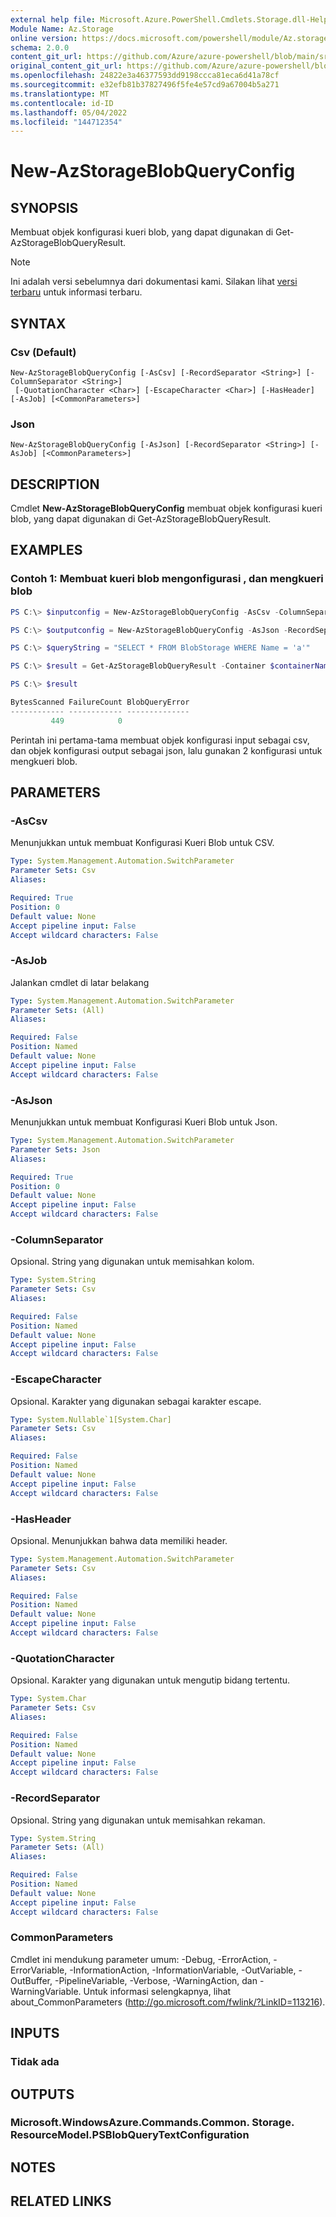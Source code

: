```yaml
---
external help file: Microsoft.Azure.PowerShell.Cmdlets.Storage.dll-Help.xml
Module Name: Az.Storage
online version: https://docs.microsoft.com/powershell/module/Az.storage/new-azstorageblobqueryconfig
schema: 2.0.0
content_git_url: https://github.com/Azure/azure-powershell/blob/main/src/Storage/Storage.Management/help/New-AzStorageBlobQueryConfig.md
original_content_git_url: https://github.com/Azure/azure-powershell/blob/main/src/Storage/Storage.Management/help/New-AzStorageBlobQueryConfig.md
ms.openlocfilehash: 24822e3a46377593dd9198ccca81eca6d41a78cf
ms.sourcegitcommit: e32efb81b37827496f5fe4e57cd9a67004b5a271
ms.translationtype: MT
ms.contentlocale: id-ID
ms.lasthandoff: 05/04/2022
ms.locfileid: "144712354"
---
```

# New-AzStorageBlobQueryConfig

## SYNOPSIS
Membuat objek konfigurasi kueri blob, yang dapat digunakan di Get-AzStorageBlobQueryResult.

> [!NOTE]
>Ini adalah versi sebelumnya dari dokumentasi kami. Silakan lihat [versi terbaru](/powershell/module/az.storage/new-azstorageblobqueryconfig) untuk informasi terbaru.

## SYNTAX

### Csv (Default)
```
New-AzStorageBlobQueryConfig [-AsCsv] [-RecordSeparator <String>] [-ColumnSeparator <String>]
 [-QuotationCharacter <Char>] [-EscapeCharacter <Char>] [-HasHeader] [-AsJob] [<CommonParameters>]
```

### Json
```
New-AzStorageBlobQueryConfig [-AsJson] [-RecordSeparator <String>] [-AsJob] [<CommonParameters>]
```

## DESCRIPTION
Cmdlet **New-AzStorageBlobQueryConfig** membuat objek konfigurasi kueri blob, yang dapat digunakan di Get-AzStorageBlobQueryResult.

## EXAMPLES

### Contoh 1: Membuat kueri blob mengonfigurasi , dan mengkueri blob
```powershell
PS C:\> $inputconfig = New-AzStorageBlobQueryConfig -AsCsv -ColumnSeparator "," -QuotationCharacter """" -EscapeCharacter "\" -RecordSeparator "`n" -HasHeader

PS C:\> $outputconfig = New-AzStorageBlobQueryConfig -AsJson -RecordSeparator "`n" 

PS C:\> $queryString = "SELECT * FROM BlobStorage WHERE Name = 'a'"

PS C:\> $result = Get-AzStorageBlobQueryResult -Container $containerName -Blob $blobName -QueryString $queryString -ResultFile "c:\resultfile.json" -InputTextConfiguration $inputconfig -OutputTextConfiguration $outputconfig -Context $ctx

PS C:\> $result

BytesScanned FailureCount BlobQueryError
------------ ------------ --------------
         449            0
```

Perintah ini pertama-tama membuat objek konfigurasi input sebagai csv, dan objek konfigurasi output sebagai json, lalu gunakan 2 konfigurasi untuk mengkueri blob.

## PARAMETERS

### -AsCsv
Menunjukkan untuk membuat Konfigurasi Kueri Blob untuk CSV.

```yaml
Type: System.Management.Automation.SwitchParameter
Parameter Sets: Csv
Aliases:

Required: True
Position: 0
Default value: None
Accept pipeline input: False
Accept wildcard characters: False
```

### -AsJob
Jalankan cmdlet di latar belakang

```yaml
Type: System.Management.Automation.SwitchParameter
Parameter Sets: (All)
Aliases:

Required: False
Position: Named
Default value: None
Accept pipeline input: False
Accept wildcard characters: False
```

### -AsJson
Menunjukkan untuk membuat Konfigurasi Kueri Blob untuk Json.

```yaml
Type: System.Management.Automation.SwitchParameter
Parameter Sets: Json
Aliases:

Required: True
Position: 0
Default value: None
Accept pipeline input: False
Accept wildcard characters: False
```

### -ColumnSeparator
Opsional.
String yang digunakan untuk memisahkan kolom.

```yaml
Type: System.String
Parameter Sets: Csv
Aliases:

Required: False
Position: Named
Default value: None
Accept pipeline input: False
Accept wildcard characters: False
```

### -EscapeCharacter
Opsional.
Karakter yang digunakan sebagai karakter escape.

```yaml
Type: System.Nullable`1[System.Char]
Parameter Sets: Csv
Aliases:

Required: False
Position: Named
Default value: None
Accept pipeline input: False
Accept wildcard characters: False
```

### -HasHeader
Opsional.
Menunjukkan bahwa data memiliki header.

```yaml
Type: System.Management.Automation.SwitchParameter
Parameter Sets: Csv
Aliases:

Required: False
Position: Named
Default value: None
Accept pipeline input: False
Accept wildcard characters: False
```

### -QuotationCharacter
Opsional.
Karakter yang digunakan untuk mengutip bidang tertentu.

```yaml
Type: System.Char
Parameter Sets: Csv
Aliases:

Required: False
Position: Named
Default value: None
Accept pipeline input: False
Accept wildcard characters: False
```

### -RecordSeparator
Opsional.
String yang digunakan untuk memisahkan rekaman.

```yaml
Type: System.String
Parameter Sets: (All)
Aliases:

Required: False
Position: Named
Default value: None
Accept pipeline input: False
Accept wildcard characters: False
```

### CommonParameters
Cmdlet ini mendukung parameter umum: -Debug, -ErrorAction, -ErrorVariable, -InformationAction, -InformationVariable, -OutVariable, -OutBuffer, -PipelineVariable, -Verbose, -WarningAction, dan -WarningVariable. Untuk informasi selengkapnya, lihat about_CommonParameters (http://go.microsoft.com/fwlink/?LinkID=113216).

## INPUTS

### Tidak ada

## OUTPUTS

### Microsoft.WindowsAzure.Commands.Common. Storage. ResourceModel.PSBlobQueryTextConfiguration

## NOTES

## RELATED LINKS
